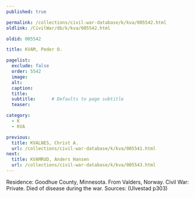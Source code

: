 ```yaml
---
published: true

permalink: /collections/civil-war-database/k/kva/005542.html
oldlink: /CivilWar/db/k/kva/005542.html

oldid: 005542

title: KVAM, Peder O.

pagelist:
  exclude: false
  order: 5542
  image: 
  alt:
  caption:
  title:
  subtitle:      # Defaults to page subtitle
  teaser:

category: 
  - K 
  - KVA

previous:
  title: KVALNES, Christ A.
  url: /collections/civil-war-database/k/kva/005541.html  
next:
  title: KVAMRUD, Anders Hansen
  url: /collections/civil-war-database/k/kva/005543.html   
---
```

Residence: Goodhue County, Minnesota. From Valders, Norway. Civil War: Private. Died of disease during the war. Sources: (Ulvestad p303)